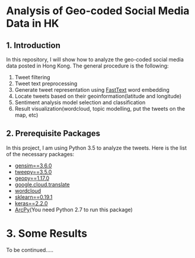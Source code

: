 # Analysis of Geo-coded Social Media Data in HK

## 1. Introduction

In this repository, I will show how to analyze the geo-coded social media data posted in Hong Kong. The general procedure is the following:

1. Tweet filtering 
2. Tweet text preprocessing 
3. Generate tweet representation using [FastText](https://fasttext.cc/) word embedding
4. Locate tweets based on their geoinformation(latitude and longitude)
5. Sentiment analysis model selection and classification
6. Result visualization(wordcloud, topic modelling, put the tweets on the map, etc)

## 2. Prerequisite Packages

In this project, I am using Python 3.5 to analyze the tweets. Here is the list of the necessary packages:

- [gensim==3.6.0](https://radimrehurek.com/gensim/)
- [tweepy==3.5.0](https://www.tweepy.org/)
- [geopy==1.17.0](https://pypi.org/project/geopy/)
- [google.cloud.translate](https://pypi.org/project/google-cloud-translate/)
- [wordcloud](https://pypi.org/project/wordcloud/)
- [sklearn==0.19.1](https://scikit-learn.org/stable/index.html)
- [keras==2.2.0](https://keras.io/)
- [ArcPy](http://desktop.arcgis.com/en/arcmap/10.3/analyze/arcpy/what-is-arcpy-.htm)(You need Python 2.7 to run this package)

# 3. Some Results

To be continued.....
